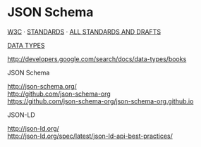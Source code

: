 # JSON Schema

[W3C](https://www.w3.org/) · [STANDARDS](https://www.w3.org/standards/) · [ALL STANDARDS AND DRAFTS](https://www.w3.org/TR/)



[DATA TYPES](https://developers.google.com/search/docs/data-types/data-type-selector)

<http://developers.google.com/search/docs/data-types/books>


JSON Schema

<http://json-schema.org/><br />
<http://github.com/json-schema-org><br />
<https://github.com/json-schema-org/json-schema-org.github.io><br />


JSON-LD

<http://json-ld.org/><br />
<http://json-ld.org/spec/latest/json-ld-api-best-practices/><br />
